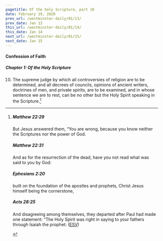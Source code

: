 ```yaml
---
pagetitle: Of the holy Scripture, part 10
date: February 19, 2020
prev_url: /westminster-daily/01/13/
prev_date: Jan 13
this_url: /westminster-daily/01/14/
this_date: Jan 14
next_url: /westminster-daily/01/15/
next_date: Jan 15
---
```


#### Confession of Faith

##### Chapter 1: Of the Holy Scripture

10. The supreme judge by which all controversies of religion are to be determined, and all decrees of councils, opinions of ancient writers, doctrines of men, and private spirits, are to be examined, and in whose sentence we are to rest, can be no other but the Holy Spirit speaking in the Scripture.[^fnref:wcf1]

[^fnref:wcf1]: <div class="esv"><h5>Matthew 22:29</h5> <div class="esv-text"><p id="p40022029.01-1">But Jesus answered them, <span class="woc">&#8220;You are wrong, because you know neither the Scriptures nor the power of God.</span></p> </div><h5>Matthew 22:31</h5> <div class="esv-text"><p id="p40022031.01-2"><span class="woc">And as for the resurrection of the dead, have you not read what was said to you by God:</span></p> </div><h5>Ephesians 2:20</h5> <div class="esv-text"><p id="p49002020.01-3">built on the foundation of the apostles and prophets, Christ Jesus himself being the cornerstone,</p> </div><h5>Acts 28:25</h5> <div class="esv-text"><p id="p44028025.01-4">And disagreeing among themselves, they departed after Paul had made one statement: &#8220;The Holy Spirit was right in saying to your fathers through Isaiah the prophet:  (<a href="http://www.esv.org" class="copyright">ESV</a>)</p> </div> </div>

